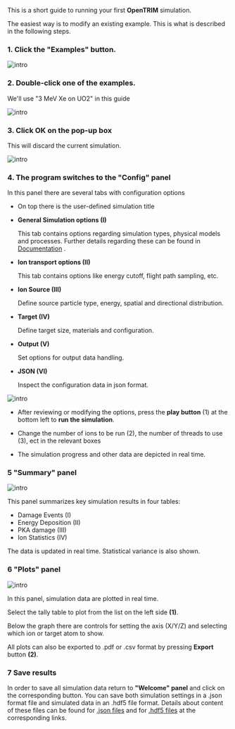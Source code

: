 This is a short guide to running your first **OpenTRIM** simulation. 

The easiest way is to modify an existing example. This is what is described in the following steps.

### 1. Click the "Examples" button. 

![intro](./images/intro.png) 

### 2. Double-click one of the examples. 
We'll use "3 MeV Xe on UO2" in this guide

![intro](./images/intro22.png) 
   

### 3. Click OK on the pop-up box 
This will discard the current simulation.

![intro](./images/intro33.png)   

### 4. The program switches to the "Config" panel

In this panel there are several tabs with configuration options
  - On top there is the user-defined simulation title
  - **General Simulation options (I)** 
     
    This tab contains options regarding simulation types, physical models and processes. 
    Further details regarding these can be found in [Documentation](https://ir2-lab.gitlab.io/opentrim/) .

  - **Ion transport options (II)**

    This tab contains options like energy cutoff, flight path sampling, etc.

  - **Ion Source (III)**

    Define source particle type, energy, spatial and directional distribution.

  - **Target (IV)**

    Define target size, materials and configuration.

  - **Output (V)**
    
    Set options for output data handling.

  - **JSON (VI)**

    Inspect the configuration data in json format.

![intro](./images/run12.png)

  - After reviewing or modifying the options, press the **play button** (1) at the bottom left to **run the simulation**.
  
  - Change the number of ions to be run (2), the number of threads to use (3), ect in the relevant boxes 
  
  - The simulation progress and other data are depicted in real time.

### 5 "Summary" panel
   
![intro](./images/sum1.png)

This panel summarizes key simulation results in four tables: 
   - Damage Events (I)
   - Energy Deposition (II)
   - PKA damage (III)
   - Ion Statistics (IV)

The data is updated in real time. Statistical variance is also shown.

### 6 "Plots" panel
   
![intro](./images/plots11.png)

In this panel, simulation data are plotted in real time.

Select the tally table to plot from the list on the left side **(1)**.

Below the graph there are controls for setting the axis (X/Y/Z) and selecting
which ion or target atom to show. 

All plots can also be exported to .pdf or .csv format by pressing **Export** button **(2)**. 

### 7 Save results

In order to save all simulation data return to **"Welcome" panel** and click on the corresponding button. 
You can save both simulation settings in a .json format file and simulated data in an .hdf5 file format. 
Details about content of these files can be found for [.json files](https://ir2-lab.gitlab.io/opentrim/json_config.html) and 
for [.hdf5 files](https://ir2-lab.gitlab.io/opentrim/out_file.html) at the corresponding links.

